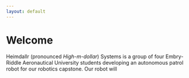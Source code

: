 ```yaml
---
layout: default
---
```


# Welcome

Heimdallr (pronounced _High-m-dollar_) Systems is a group of four Embry-Riddle Aeronautical University students
developing an autonomous patrol robot for our robotics capstone. Our robot will
